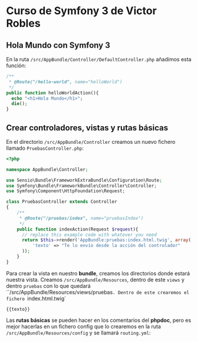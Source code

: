 # Curso de Symfony 3 de Victor Robles

## Hola Mundo con Symfony 3

En la ruta `/src/AppBundle/Controller/DefaultController.php` añadimos esta función:

```php
/**
 * @Route("/hello-world", name="helloWorld")
 */
public function helloWorldAction(){
  echo "<h1>Hola Mundo</h1>";
  die();
}
```
## Crear controladores, vistas y rutas básicas

En el directorio `/src/AppBundle/Controller` creamos un nuevo fichero llamado `PruebasController.php`:

```php
<?php

namespace AppBundle\Controller;

use Sensio\Bundle\FrameworkExtraBundle\Configuration\Route;
use Symfony\Bundle\FrameworkBundle\Controller\Controller;
use Symfony\Component\HttpFoundation\Request;

class PruebasController extends Controller
{
    /**
     * @Route("/pruebas/index", name="pruebasIndex")
     */
    public function indexAction(Request $request){
      // replace this example code with whatever you need
      return $this->render('AppBundle:pruebas:index.html.twig', array(
          'texto' => "Te lo envío desde la acción del controlador"
      ));
    }    
}
```

Para crear la vista en nuestro **bundle**, creamos los directorios donde estará nuestra vista. Creamos `/src/AppBundle/Resources`, dentro de este  `views` y dentro `pruebas` con lo que quedará ``/src/AppBundle/Resources/views/pruebas`. Dentro de este crearemos el fichero `index.html.twig`

```
{{texto}}
```

Las **rutas básicas** se pueden hacer en los comentarios del **phpdoc**, pero es mejor hacerlas en un fichero config que lo crearemos en la ruta `/src/AppBundle/Resources/config` y se llamará `routing.yml`:

```yaml

```